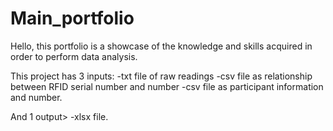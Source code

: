 # Main_portfolio



Hello, this portfolio is a showcase of the knowledge and skills acquired in order to perform data analysis.

This project has 3 inputs:
-txt file of raw readings
-csv file as relationship between RFID serial number and number
-csv file as participant information and number.

And 1 output>
-xlsx file.
